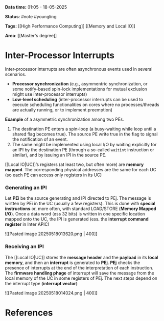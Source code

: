 **Data time:** 01:05 - 18-05-2025

**Status**: #note #youngling 

**Tags:** [[High Performance Computing]] [[Memory and Local IO]]

**Area**: [[Master's degree]]
# Inter-Processor Interrupts

Inter-processor interrupts are often asynchronous events used in several scenarios.
- **Processor synchronization** (e.g., asymmentric synchronization, or some notify-based spin-lock implementations for mutual exclusion might use inter-processor interrupts)
- **Low-level scheduling** (inter-processor interrupts can be used to execute scheduling functionalities on cores where no processes/threads are actually running, or to implement preemption)

**Example** of a asymmetric synchronization among two PEs.
1. The destination PE enters a spin-loop (a busy-waiting while loop until a shared flag becomes true). The source PE write true in the flag to signal the notification of an event.
2. The same might be implemented using local I/O by waiting explicitly for an IPI by the destination PE (through a so-called ```waitint``` instruction or similar), and by issuing an IPI in the source PE.

[[Local IO|UC]]’s registers (at least two, but often more) are **memory mapped**. The corresponding physical addresses are the same for each UC (so each PE can access only registers in its UC)
### Generating an IPI
Let **PEi** be the source generating and IPI directed to PEj. The message is wirtten by PEi in the UC (usually a few registers). This is done with **special instructions** or, more often, with standard LOAD/STORE (**Memory Mapped I/O**). Once a data word (ess 32 bits) is written in one specific location mapped onto the UC, the IPI is generated (ess. the **interrupt command register** in Inter APIC)

![[Pasted image 20250518013620.png | 400]]

### Receiving an IPI
The [[Local IO|UC]] stores the **message header** and the **payload** in its **local memory**, and then an **interrupt** is generated to **PEj**. **PEj** checks the presence of interrupts at the end of the interpretation of each instruction. The **firmware handling phage** of interrupt will save the message from the local memory of the UC in some registers of PEj. The next steps depend on the interrupt type (**interrupt vector**)

![[Pasted image 20250518014024.png | 400]]
# References